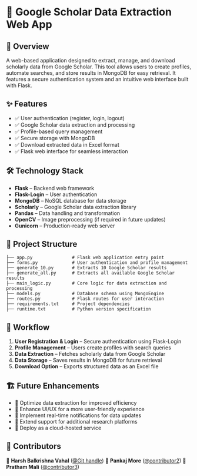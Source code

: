 # 🚀 Google Scholar Data Extraction Web App

## 📌 Overview
A web-based application designed to extract, manage, and download scholarly data from Google Scholar. This tool allows users to create profiles, automate searches, and store results in MongoDB for easy retrieval. It features a secure authentication system and an intuitive web interface built with Flask.

## ✨ Features
- ✅ User authentication (register, login, logout)
- ✅ Google Scholar data extraction and processing
- ✅ Profile-based query management
- ✅ Secure storage with MongoDB
- ✅ Download extracted data in Excel format
- ✅ Flask web interface for seamless interaction

## 🛠️ Technology Stack
- **Flask** – Backend web framework
- **Flask-Login** – User authentication
- **MongoDB** – NoSQL database for data storage
- **Scholarly** – Google Scholar data extraction library
- **Pandas** – Data handling and transformation
- **OpenCV** – Image preprocessing (if required in future updates)
- **Gunicorn** – Production-ready web server

## 📂 Project Structure
```
├── app.py               # Flask web application entry point
├── forms.py             # User authentication and profile management
├── generate_10.py       # Extracts 10 Google Scholar results
├── generate_all.py      # Extracts all available Google Scholar results
├── main_logic.py        # Core logic for data extraction and processing
├── models.py            # Database schema using MongoEngine
├── routes.py            # Flask routes for user interaction
├── requirements.txt     # Project dependencies
├── runtime.txt          # Python version specification
```

## 🚀 Workflow
1. **User Registration & Login** – Secure authentication using Flask-Login
2. **Profile Management** – Users create profiles with search queries
3. **Data Extraction** – Fetches scholarly data from Google Scholar
4. **Data Storage** – Saves results in MongoDB for future retrieval
5. **Download Option** – Exports structured data as an Excel file

## 🏗️ Future Enhancements
- 🔹 Optimize data extraction for improved efficiency
- 🔹 Enhance UI/UX for a more user-friendly experience
- 🔹 Implement real-time notifications for data updates
- 🔹 Extend support for additional research platforms
- 🔹 Deploy as a cloud-hosted service

## 🤝 Contributors
🚀 **Harsh Balkrishna Vahal** ([@Git handle](https://github.com/hbv3074))
🚀 **Pankaj More** ([@contributor2](https://github.com/contributor2))
🚀 **Pratham Mali** ([@contributor3](https://github.com/contributor3))

